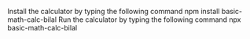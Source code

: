Install the calculator by typing the following command
npm install basic-math-calc-bilal
Run the calculator by typing the following command
npx basic-math-calc-bilal